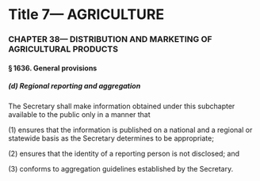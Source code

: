 
# Title 7— AGRICULTURE
### CHAPTER 38— DISTRIBUTION AND MARKETING OF AGRICULTURAL PRODUCTS
#### § 1636. General provisions
##### (d) Regional reporting and aggregation

The Secretary shall make information obtained under this subchapter available to the public only in a manner that

(1) ensures that the information is published on a national and a regional or statewide basis as the Secretary determines to be appropriate;

(2) ensures that the identity of a reporting person is not disclosed; and

(3) conforms to aggregation guidelines established by the Secretary.
